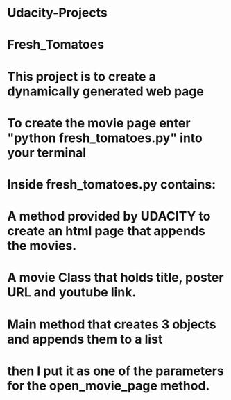 # Udacity-Projects
# Fresh_Tomatoes
# This project is to create a dynamically generated web page

# To create the movie page enter "python fresh_tomatoes.py" into your terminal

# Inside fresh_tomatoes.py contains:
# A method provided by UDACITY to create an html page that appends the movies. 
# A movie Class that holds title, poster URL and youtube link. 
# Main method that creates 3 objects and appends them to a list
# then I put it as one of the parameters for the open_movie_page method.


